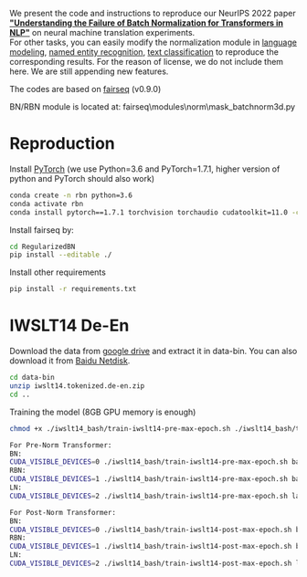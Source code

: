 
We present the code and instructions to reproduce our NeurIPS 2022 paper  [**"Understanding the Failure of Batch Normalization for Transformers in NLP"**](https://arxiv.org/abs/2210.05153) on neural machine translation experiments.   
For other tasks, you can easily modify the normalization module in [language modeling](https://github.com/szhangtju/The-compression-of-Transformer), [named entity recognition](https://github.com/fastnlp/TENER), [text classification](https://github.com/declare-lab/identifiable-transformers) to reproduce the corresponding results. For the reason of license, we do not include them here. We are still appending new features. 

The codes are based on [fairseq](https://github.com/pytorch/fairseq) (v0.9.0)

BN/RBN module is located at: fairseq\modules\norm\mask_batchnorm3d.py

# Reproduction

Install [PyTorch](http://pytorch.org/) (we use Python=3.6 and PyTorch=1.7.1, higher version of python and PyTorch should also work)
```bash
conda create -n rbn python=3.6
conda activate rbn
conda install pytorch==1.7.1 torchvision torchaudio cudatoolkit=11.0 -c pytorch (or pip install torch==1.7.1+cu110 torchvision==0.8.2+cu110 torchaudio==0.7.2 -f https://download.pytorch.org/whl/torch_stable.html)
```
Install fairseq by:  

```bash
cd RegularizedBN
pip install --editable ./
```
Install other requirements
```bash
pip install -r requirements.txt
```
# IWSLT14 De-En

Download the data from [google drive](https://drive.google.com/file/d/1p8MxfqRPe_tzVwyiUmIsq-q6AG3jF22V/view?usp=sharing) and extract it in data-bin.  You can also download it from  [Baidu Netdisk](https://pan.baidu.com/s/1DQgjBGuorZ0QqKKW0YcvvA?pwd=znde).  
```bash
cd data-bin
unzip iwslt14.tokenized.de-en.zip
cd ..
```
Training the model (8GB GPU memory is enough)  

```bash
chmod +x ./iwslt14_bash/train-iwslt14-pre-max-epoch.sh ./iwslt14_bash/train-iwslt14-post-max-epoch.sh 
```


```bash
For Pre-Norm Transformer:  
BN: 
CUDA_VISIBLE_DEVICES=0 ./iwslt14_bash/train-iwslt14-pre-max-epoch.sh batch_1_1
RBN: 
CUDA_VISIBLE_DEVICES=1 ./iwslt14_bash/train-iwslt14-pre-max-epoch.sh batch_diff_0.1_0.01  
LN: 
CUDA_VISIBLE_DEVICES=2 ./iwslt14_bash/train-iwslt14-pre-max-epoch.sh layer_1

```

```bash
For Post-Norm Transformer:  
BN: 
CUDA_VISIBLE_DEVICES=0 ./iwslt14_bash/train-iwslt14-post-max-epoch.sh batch_1_1
RBN: 
CUDA_VISIBLE_DEVICES=1 ./iwslt14_bash/train-iwslt14-post-max-epoch.sh batch_diff_60_0
LN: 
CUDA_VISIBLE_DEVICES=2 ./iwslt14_bash/train-iwslt14-post-max-epoch.sh layer_1
 
```


